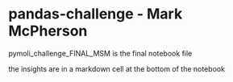 # pandas-challenge - Mark McPherson

pymoli_challenge_FINAL_MSM is the final notebook file

the insights are in a markdown cell at the bottom of the notebook
